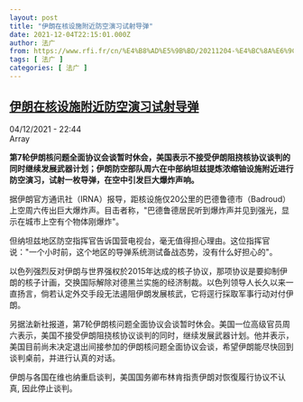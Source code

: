 ```yaml
---
layout: post
title: "伊朗在核设施附近防空演习试射导弹"
date: 2021-12-04T22:15:01.000Z
author: 法广
from: https://www.rfi.fr/cn/%E4%B8%AD%E5%9B%BD/20211204-%E4%BC%8A%E6%9C%97%E5%9C%A8%E6%A0%B8%E8%AE%BE%E6%96%BD%E9%99%84%E8%BF%91%E9%98%B2%E7%A9%BA%E6%BC%94%E4%B9%A0%E8%AF%95%E5%B0%84%E5%AF%BC%E5%BC%B9
tags: [ 法广 ]
categories: [ 法广 ]
---
```

<!--1638656101000-->
[伊朗在核设施附近防空演习试射导弹](https://www.rfi.fr/cn/%E4%B8%AD%E5%9B%BD/20211204-%E4%BC%8A%E6%9C%97%E5%9C%A8%E6%A0%B8%E8%AE%BE%E6%96%BD%E9%99%84%E8%BF%91%E9%98%B2%E7%A9%BA%E6%BC%94%E4%B9%A0%E8%AF%95%E5%B0%84%E5%AF%BC%E5%BC%B9)
------

<div>
<div>04/12/2021 - 22:44</div>Array<p><strong>                    第7轮伊朗核问题全面协议会谈暂时休会，美国表示不接受伊朗阻挠核协议谈判的同时继续发展武器计划；伊朗防空部队周六在中部纳坦兹提炼浓缩铀设施附近进行防空演习，试射一枚导弹，在空中引发巨大爆炸声响。                </strong></p><div >                    <p>据伊朗官方通讯社（IRNA）报导，距核设施仅20公里的巴德鲁德市（Badroud）上空周六传出巨大爆炸声。目击者称，"巴德鲁德居民听到爆炸声并见到强光，显示在城市上空有个物体刚爆炸"。</p><p>但纳坦兹地区防空指挥官告诉国营电视台，毫无值得担心理由。这位指挥官说："一个小时前，这个地区的导弹系统测试备战态势，没有什么好担心的"。</p><p>以色列强烈反对伊朗与世界强权於2015年达成的核子协议，那项协议是要抑制伊朗的核子计画，交换国际解除对德黑兰实施的经济制裁。以色列领导人长久以来一直扬言，倘若认定外交手段无法遏阻伊朗发展核武，它将逕行採取军事行动对付伊朗。</p><p>另据法新社报道，第7轮伊朗核问题全面协议会谈暂时休会。美国一位高级官员周六表示，美国不接受伊朗阻挠核协议谈判的同时，继续发展武器计划。他并表示，美国目前尚未决定退出间接参加的伊朗核问题全面协议会谈，希望伊朗能尽快回到谈判桌前，并进行认真的对话。</p><p>伊朗与各国在维也纳重启谈判，美国国务卿布林肯指责伊朗对恢復履行协议不认真, 因此停止谈判。</p>                                            <div data-selfpromo-newsletter>    </div>    <div data-selfpromo-app>    </div>                </div>
</div>

